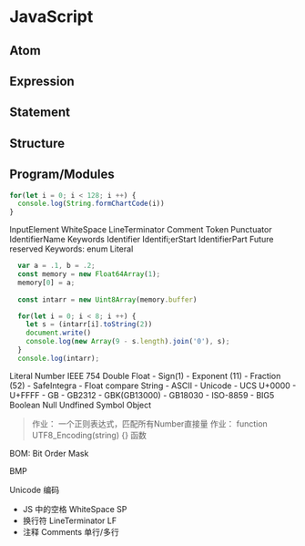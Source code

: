 # JavaScript

## Atom

## Expression

## Statement

## Structure

## Program/Modules

```javascript
for(let i = 0; i < 128; i ++) {
  console.log(String.formChartCode(i))
}


```
InputElement
  WhiteSpace
  LineTerminator
  Comment
  Token
    Punctuator
    IdentifierName
      Keywords
      Identifier
        Identifi;erStart
        IdentifierPart
      Future reserved Keywords: enum
    Literal
 
```javascript
  var a = .1, b = .2;
  const memory = new Float64Array(1);
  memory[0] = a;
  
  const intarr = new Uint8Array(memory.buffer)

  for(let i = 0; i < 8; i ++) {
    let s = (intarr[i].toString(2))
    document.write()
    console.log(new Array(9 - s.length).join('0'), s);
  }
  console.log(intarr);
```
  Literal
      Number
        IEEE 754 Double Float
          - Sign(1)
          - Exponent (11)
          - Fraction (52)
        - SafeIntegra
        - Float compare
      String
        - ASCII
        - Unicode
        - UCS U+0000 - U+FFFF
        - GB
          - GB2312
          - GBK(GB13000)
          - GB18030
        - ISO-8859
        - BIG5
      Boolean
      Null
      Undfined
      Symbol
      Object

  

 
> 作业： 一个正则表达式，匹配所有Number直接量
> 作业： function UTF8_Encoding(string) {} 函数


BOM: Bit Order Mask

BMP

Unicode 编码

  - JS 中的空格 WhiteSpace SP
  - 换行符 LineTerminator LF
  - 注释 Comments 单行/多行 

